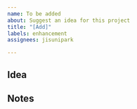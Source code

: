 ```yaml
---
name: To be added
about: Suggest an idea for this project
title: "[Add]"
labels: enhancement
assignees: jisunipark

---
```


**Idea**
-

**Notes**
-
